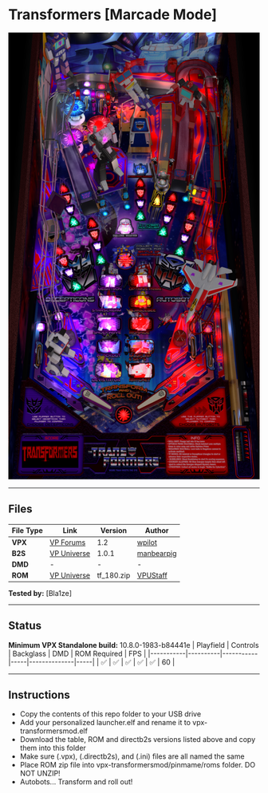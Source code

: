 # Transformers [Marcade Mode]

![Table Preview](../../images/vpx-transformersmod.png)

---

## Files
| File Type | Link | Version | Author | 
|-----------|--------|----------|--------------|
| **VPX** | [VP Forums](https://www.vpforums.org/index.php?app=downloads&showfile=16211) | 1.2 | [wpilot](https://www.vpforums.org/index.php?showuser=135549) | 
| **B2S** | [VP Universe](https://vpuniverse.com/files/file/7837-transformers-marcade-mod-alternate-db2s-2scr-or-3scr/) | 1.0.1 |[manbearpig](https://vpuniverse.com/profile/32743-manbearpig/) |
| **DMD** | - | - | - |
| **ROM** | [VP Universe](https://vpuniverse.com/files/file/3477-transformers-v18/) | tf_180.zip | [VPUStaff](https://vpuniverse.com/profile/50-vpustaff/) |

**Tested by:** [Bla1ze]

---

## Status 
**Minimum VPX Standalone build:** 10.8.0-1983-b84441e
| Playfield | Controls | Backglass | DMD | ROM Required | FPS | 
|-----------|----------|-----------|-----|--------------|-----|
| :white_check_mark: | :white_check_mark: | :white_check_mark: | :white_check_mark: | :white_check_mark: | 60 |

---

## Instructions
- Copy the contents of this repo folder to your USB drive
- Add your personalized launcher.elf and rename it to vpx-transformersmod.elf
- Download the table, ROM and directb2s versions listed above and copy them into this folder
- Make sure (.vpx), (.directb2s), and (.ini) files are all named the same
- Place ROM zip file into vpx-transformersmod/pinmame/roms folder. DO NOT UNZIP!
- Autobots... Transform and roll out! 
